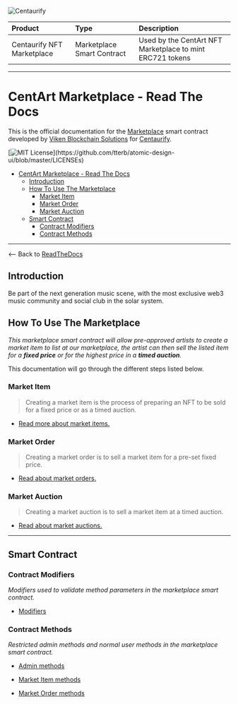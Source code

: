 ![Centaurify](https://www.centaurify.com/_next/image?url=%2Fimg%2Flogo%2Fcentaurify-logo.svg&w=1920&q=75)

| Product                     | Type                       | Description                                               |
| :--------                   | :-------                   | :-------------------------                                |
| Centaurify NFT Marketplace  | Marketplace Smart Contract | Used by the CentArt NFT Marketplace to mint ERC721 tokens |

---

# CentArt Marketplace - Read The Docs

This is the official documentation for the [Marketplace](https://github.com/CentaurifyOrg/smart_contracts/tree/main/contracts/NFT/Marketplace/) smart contract developed by [Viken Blockchain Solutions](https://www.vikenblockchain.com) for [Centaurify](https://www.centaurify.com).

[![MIT License](https://img.shields.io/apm/l/atomic-design-ui.svg?)](https://github.com/tterb/atomic-design-ui/blob/master/LICENSEs)

- [CentArt Marketplace - Read The Docs](#centart-marketplace---read-the-docs)
  - [Introduction](#introduction)
  - [How To Use The Marketplace](#how-to-use-the-marketplace)
    - [Market Item](#market-item)
    - [Market Order](#market-order)
    - [Market Auction](#market-auction)
  - [Smart Contract](#smart-contract)
    - [Contract Modifiers](#contract-modifiers)
    - [Contract Methods](#contract-methods)

---  

<-- Back to [ReadTheDocs](README.md#readme---centaurify-nft-marketplace "Back to ReadTheDocs")

## Introduction

Be part of the next generation music scene, with the most exclusive web3 music community and social club in the solar system.  

## How To Use The Marketplace

_This marketplace smart contract will allow pre-approved artists to create a market item to list at our marketplace, the artist can then sell the listed item for a **fixed price** or for the highest price in a **timed auction**._

This documentation will go through the different steps listed below.  

### Market Item

> Creating a market item is the process of preparing an NFT to be sold for a fixed price or as a timed auction.

- [Read more about market items.](MarketItems.md#market-items "Link to description of market items.")

### Market Order

> Creating a market order is to sell a market item for a pre-set fixed price.

- [Read about market orders.](MarketOrders.md#create-an-market-order "Link to description of market orders.")

### Market Auction

> Creating a market auction is to sell a market item at a timed auction.

- [Read about market auctions.](MarketAuction.md#create-an-market-auction "Link to description of market auctions.")

---  

## Smart Contract  

### Contract Modifiers

_Modifiers used to validate method parameters in the marketplace smart contract._

- [Modifiers](Modifiers.md#contract-modifiers)

### Contract Methods

_Restricted admin methods and normal user methods in the marketplace smart contract._

- [Admin methods](Admin_methods.md#admin-methods)  

- [Market Item methods](MarketItems.md#market-item-methods)  

- [Market Order methods](MarketOrders.md#market-order-methods)  

